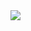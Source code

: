 <img src="https://media3.giphy.com/media/v1.Y2lkPTc5MGI3NjExZjBicGNhd3ZvY3prbnhpcDYxN3puMjQwMjQ2aGJoNGJmNTRjODdpYyZlcD12MV9pbnRlcm5hbF9naWZfYnlfaWQmY3Q9Zw/1forTCExMq1F3M2JjS/giphy.gif"/>
